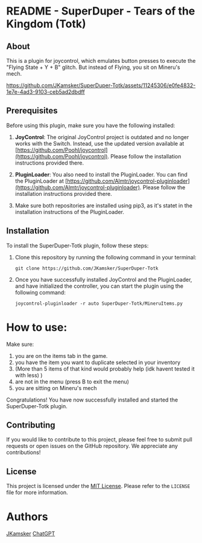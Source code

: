 # README - SuperDuper - Tears of the Kingdom (Totk)

## About
This is a plugin for joycontrol, which emulates button presses to execute the "Flying State + Y + B" glitch. 
But instead of Flying, you sit on Mineru's mech.


https://github.com/JKamsker/SuperDuper-Totk/assets/11245306/e0fe4832-1e7e-4ad3-9103-ceb5ad2dbdff


## Prerequisites

Before using this plugin, make sure you have the following installed:

1. **JoyControl**: The original JoyControl project is outdated and no longer works with the Switch. Instead, use the updated version available at [https://github.com/Poohl/joycontrol](https://github.com/Poohl/joycontrol). Please follow the installation instructions provided there.

2. **PluginLoader**: You also need to install the PluginLoader. You can find the PluginLoader at [https://github.com/Almtr/joycontrol-pluginloader](https://github.com/Almtr/joycontrol-pluginloader). Please follow the installation instructions provided there.

3. Make sure both repositories are installed using pip3, as it's statet in the installation instructions of the PluginLoader.


## Installation

To install the SuperDuper-Totk plugin, follow these steps:

1. Clone this repository by running the following command in your terminal:
   ```
   git clone https://github.com/JKamsker/SuperDuper-Totk
   ```

2. Once you have successfully installed JoyControl and the PluginLoader, and have initialized the controller, you can start the plugin using the following command:
   ```
   joycontrol-pluginloader -r auto SuperDuper-Totk/MineruItems.py
   ```

# How to use:

Make sure:
1. you are on the items tab in the game.
2. you have the item you want to duplicate selected in your inventory
3. (More than 5 items of that kind would probably help (idk havent tested it with less) )
4. are not in the menu (press B to exit the menu)
5. you are sitting on Mineru's mech


Congratulations! You have now successfully installed and started the SuperDuper-Totk plugin.

## Contributing

If you would like to contribute to this project, please feel free to submit pull requests or open issues on the GitHub repository. We appreciate any contributions!

## License

This project is licensed under the [MIT License](https://opensource.org/licenses/MIT). Please refer to the `LICENSE` file for more information.

# Authors
[JKamsker](https://github.com/JKamsker)
[ChatGPT](https://chat.openai.com/)
